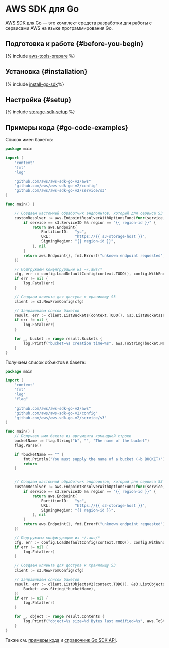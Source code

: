 # AWS SDK для Go

[AWS SDK для Go](https://aws.amazon.com/ru/sdk-for-go/) — это комплект средств разработки для работы с сервисами AWS на языке программирования Go.

## Подготовка к работе {#before-you-begin}

{% include [aws-tools-prepare](../../_includes/aws-tools/aws-tools-prepare.md) %}

## Установка {#installation}

{% include [install-go-sdk](../../_includes/aws-tools/install-go-sdk.md)%}

## Настройка {#setup}

{% include [storage-sdk-setup](../_includes_service/storage-sdk-setup-storage-url.md) %}

## Примеры кода {#go-code-examples}

Список имен бакетов:

```go
package main

import (
	"context"
	"fmt"
	"log"

	"github.com/aws/aws-sdk-go-v2/aws"
	"github.com/aws/aws-sdk-go-v2/config"
	"github.com/aws/aws-sdk-go-v2/service/s3"
)

func main() {

	// Создаем кастомный обработчик эндпоинтов, который для сервиса S3 и региона {{ region-id }} выдаст корректный URL
	customResolver := aws.EndpointResolverWithOptionsFunc(func(service, region string, options ...interface{}) (aws.Endpoint, error) {
		if service == s3.ServiceID && region == "{{ region-id }}" {
			return aws.Endpoint{
				PartitionID:   "yc",
				URL:           "https://{{ s3-storage-host }}",
				SigningRegion: "{{ region-id }}",
			}, nil
		}
		return aws.Endpoint{}, fmt.Errorf("unknown endpoint requested")
	})

	// Подгружаем конфигрурацию из ~/.aws/*
	cfg, err := config.LoadDefaultConfig(context.TODO(), config.WithEndpointResolverWithOptions(customResolver))
	if err != nil {
		log.Fatal(err)
	}

	// Создаем клиента для доступа к хранилищу S3
	client := s3.NewFromConfig(cfg)

	// Запрашиваем список бакетов
	result, err := client.ListBuckets(context.TODO(), &s3.ListBucketsInput{})
	if err != nil {
		log.Fatal(err)
	}

	for _, bucket := range result.Buckets {
		log.Printf("bucket=%s creation time=%s", aws.ToString(bucket.Name), bucket.CreationDate.Format("2006-01-02 15:04:05 Monday"))
	}
}
```

Получаем список объектов в бакете:

```go
package main

import (
	"context"
	"fmt"
	"log"
	"flag"

	"github.com/aws/aws-sdk-go-v2/aws"
	"github.com/aws/aws-sdk-go-v2/config"
	"github.com/aws/aws-sdk-go-v2/service/s3"
)

func main() {
	// Получаем имя бакета из аргумента командной строки
	bucketName := flag.String("b", "", "The name of the bucket")
	flag.Parse()

	if *bucketName == "" {
		fmt.Println("You must supply the name of a bucket (-b BUCKET)")
		return
	}


	// Создаем кастомный обработчик эндпоинтов, который для сервиса S3 и региона {{ region-id }} выдаст корректный URL
	customResolver := aws.EndpointResolverWithOptionsFunc(func(service, region string, options ...interface{}) (aws.Endpoint, error) {
		if service == s3.ServiceID && region == "{{ region-id }}" {
			return aws.Endpoint{
				PartitionID:   "yc",
				URL:           "https://{{ s3-storage-host }}",
				SigningRegion: "{{ region-id }}",
			}, nil
		}
		return aws.Endpoint{}, fmt.Errorf("unknown endpoint requested")
	})

	// Подгружаем конфигурацию из ~/.aws/*
	cfg, err := config.LoadDefaultConfig(context.TODO(), config.WithEndpointResolverWithOptions(customResolver))
	if err != nil {
		log.Fatal(err)
	}

	// Создаем клиента для доступа к хранилищу S3
	client := s3.NewFromConfig(cfg)

	// Запрашиваем список бакетов
	result, err := client.ListObjectsV2(context.TODO(), &s3.ListObjectsV2Input{
		Bucket: aws.String(*bucketName),
	})
	if err != nil {
		log.Fatal(err)
	}

	for _, object := range result.Contents {
		log.Printf("object=%s size=%d Bytes last modified=%s", aws.ToString(object.Key), object.Size, object.LastModified.Format("2006-01-02 15:04:05 Monday"))
	}
}
```

Также см. [примеры кода](https://github.com/awsdocs/aws-doc-sdk-examples/tree/main/gov2/s3) и [справочник Go SDK API](https://pkg.go.dev/github.com/aws/aws-sdk-go-v2/service/s3).
